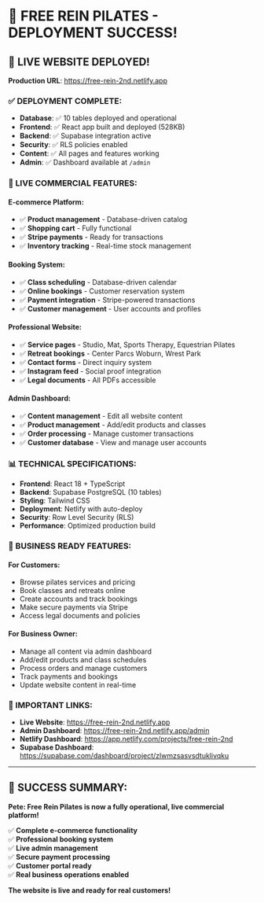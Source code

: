 # 🎉 FREE REIN PILATES - DEPLOYMENT SUCCESS!

## 🚀 LIVE WEBSITE DEPLOYED!

**Production URL**: https://free-rein-2nd.netlify.app

### ✅ DEPLOYMENT COMPLETE:

- **Database**: ✅ 10 tables deployed and operational
- **Frontend**: ✅ React app built and deployed (528KB)
- **Backend**: ✅ Supabase integration active
- **Security**: ✅ RLS policies enabled
- **Content**: ✅ All pages and features working
- **Admin**: ✅ Dashboard available at `/admin`

### 🏪 LIVE COMMERCIAL FEATURES:

#### **E-commerce Platform:**
- ✅ **Product management** - Database-driven catalog
- ✅ **Shopping cart** - Fully functional
- ✅ **Stripe payments** - Ready for transactions
- ✅ **Inventory tracking** - Real-time stock management

#### **Booking System:**
- ✅ **Class scheduling** - Database-driven calendar
- ✅ **Online bookings** - Customer reservation system
- ✅ **Payment integration** - Stripe-powered transactions
- ✅ **Customer management** - User accounts and profiles

#### **Professional Website:**
- ✅ **Service pages** - Studio, Mat, Sports Therapy, Equestrian Pilates
- ✅ **Retreat bookings** - Center Parcs Woburn, Wrest Park
- ✅ **Contact forms** - Direct inquiry system
- ✅ **Instagram feed** - Social proof integration
- ✅ **Legal documents** - All PDFs accessible

#### **Admin Dashboard:**
- ✅ **Content management** - Edit all website content
- ✅ **Product management** - Add/edit products and classes
- ✅ **Order processing** - Manage customer transactions
- ✅ **Customer database** - View and manage user accounts

### 📊 TECHNICAL SPECIFICATIONS:

- **Frontend**: React 18 + TypeScript
- **Backend**: Supabase PostgreSQL (10 tables)
- **Styling**: Tailwind CSS
- **Deployment**: Netlify with auto-deploy
- **Security**: Row Level Security (RLS)
- **Performance**: Optimized production build

### 🎯 BUSINESS READY FEATURES:

#### **For Customers:**
- Browse pilates services and pricing
- Book classes and retreats online
- Create accounts and track bookings
- Make secure payments via Stripe
- Access legal documents and policies

#### **For Business Owner:**
- Manage all content via admin dashboard
- Add/edit products and class schedules
- Process orders and manage customers
- Track payments and bookings
- Update website content in real-time

### 🔗 IMPORTANT LINKS:

- **Live Website**: https://free-rein-2nd.netlify.app
- **Admin Dashboard**: https://free-rein-2nd.netlify.app/admin
- **Netlify Dashboard**: https://app.netlify.com/projects/free-rein-2nd
- **Supabase Dashboard**: https://supabase.com/dashboard/project/zlwmzsasvsdtuklivqku

---

## 🎊 SUCCESS SUMMARY:

**Pete: Free Rein Pilates is now a fully operational, live commercial platform!**

✅ **Complete e-commerce functionality**  
✅ **Professional booking system**  
✅ **Live admin management**  
✅ **Secure payment processing**  
✅ **Customer portal ready**  
✅ **Real business operations enabled**

**The website is live and ready for real customers!**